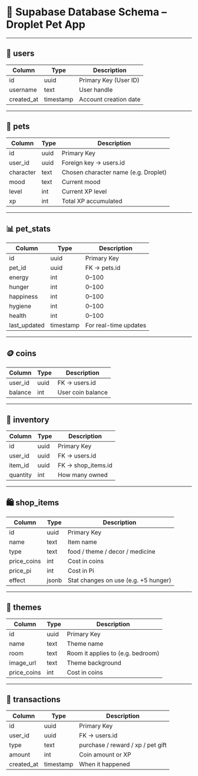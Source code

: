 # 🧩 Supabase Database Schema – Droplet Pet App

---

## 🧑 users

| Column        | Type      | Description                    |
|---------------|-----------|--------------------------------|
| id            | uuid      | Primary Key (User ID)          |
| username      | text      | User handle                    |
| created_at    | timestamp | Account creation date          |

---

## 🐾 pets

| Column        | Type      | Description                          |
|---------------|-----------|--------------------------------------|
| id            | uuid      | Primary Key                          |
| user_id       | uuid      | Foreign key → users.id               |
| character     | text      | Chosen character name (e.g. Droplet) |
| mood          | text      | Current mood                         |
| level         | int       | Current XP level                     |
| xp            | int       | Total XP accumulated                 |

---

## 📊 pet_stats

| Column        | Type      | Description                |
|---------------|-----------|----------------------------|
| id            | uuid      | Primary Key                |
| pet_id        | uuid      | FK → pets.id               |
| energy        | int       | 0–100                      |
| hunger        | int       | 0–100                      |
| happiness     | int       | 0–100                      |
| hygiene       | int       | 0–100                      |
| health        | int       | 0–100                      |
| last_updated  | timestamp | For real-time updates      |

---

## 🪙 coins

| Column        | Type      | Description                    |
|---------------|-----------|--------------------------------|
| user_id       | uuid      | FK → users.id                  |
| balance       | int       | User coin balance              |

---

## 🎒 inventory

| Column        | Type      | Description                      |
|---------------|-----------|----------------------------------|
| id            | uuid      | Primary Key                      |
| user_id       | uuid      | FK → users.id                    |
| item_id       | uuid      | FK → shop_items.id               |
| quantity      | int       | How many owned                  |

---

## 🛍️ shop_items

| Column        | Type      | Description                            |
|---------------|-----------|----------------------------------------|
| id            | uuid      | Primary Key                            |
| name          | text      | Item name                              |
| type          | text      | food / theme / decor / medicine        |
| price_coins   | int       | Cost in coins                          |
| price_pi      | int       | Cost in Pi                             |
| effect        | jsonb     | Stat changes on use (e.g. +5 hunger)   |

---

## 🧪 themes

| Column        | Type      | Description                            |
|---------------|-----------|----------------------------------------|
| id            | uuid      | Primary Key                            |
| name          | text      | Theme name                             |
| room          | text      | Room it applies to (e.g. bedroom)      |
| image_url     | text      | Theme background                       |
| price_coins   | int       | Cost in coins                          |

---

## 🧾 transactions

| Column        | Type      | Description                          |
|---------------|-----------|--------------------------------------|
| id            | uuid      | Primary Key                          |
| user_id       | uuid      | FK → users.id                        |
| type          | text      | purchase / reward / xp / pet gift    |
| amount        | int       | Coin amount or XP                    |
| created_at    | timestamp | When it happened                     |

